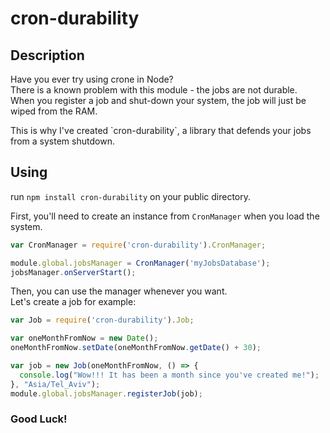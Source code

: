 # cron-durability
## Description
<p>
  Have you ever try using crone in Node?<br />
  There is a known problem with this module - the jobs are not durable.<br />
  When you register a job and shut-down your system, the job will just be wiped from the RAM.
</p>
This is why I've created `cron-durability`, a library that defends your jobs from a system shutdown.

## Using
run `npm install cron-durability` on your public directory.

First, you'll need to create an instance from `CronManager` when you load the system.
```javascript
var CronManager = require('cron-durability').CronManager;

module.global.jobsManager = CronManager('myJobsDatabase');
jobsManager.onServerStart();
```

Then, you can use the manager whenever you want.<br />
Let's create a job for example:

```javascript
var Job = require('cron-durability').Job;

var oneMonthFromNow = new Date();
oneMonthFromNow.setDate(oneMonthFromNow.getDate() + 30);

var job = new Job(oneMonthFromNow, () => {
  console.log("Wow!!! It has been a month since you've created me!");
}, "Asia/Tel_Aviv");
module.global.jobsManager.registerJob(job);
```

### Good Luck!
